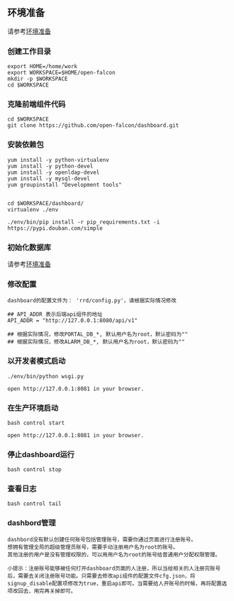 ## 环境准备

请参考[环境准备](./prepare.md)

### 创建工作目录
```
export HOME=/home/work
export WORKSPACE=$HOME/open-falcon
mkdir -p $WORKSPACE
cd $WORKSPACE
```

### 克隆前端组件代码
```
cd $WORKSPACE
git clone https://github.com/open-falcon/dashboard.git
```

### 安装依赖包
```
yum install -y python-virtualenv
yum install -y python-devel
yum install -y openldap-devel
yum install -y mysql-devel
yum groupinstall "Development tools"


cd $WORKSPACE/dashboard/
virtualenv ./env

./env/bin/pip install -r pip_requirements.txt -i https://pypi.douban.com/simple
```

### 初始化数据库
请参考[环境准备](./prepare.md)


### 修改配置
```
dashboard的配置文件为： 'rrd/config.py'，请根据实际情况修改

## API_ADDR 表示后端api组件的地址
API_ADDR = "http://127.0.0.1:8080/api/v1" 

## 根据实际情况，修改PORTAL_DB_*, 默认用户名为root，默认密码为""
## 根据实际情况，修改ALARM_DB_*, 默认用户名为root，默认密码为""
```

### 以开发者模式启动
```
./env/bin/python wsgi.py

open http://127.0.0.1:8081 in your browser.
```

### 在生产环境启动
```
bash control start

open http://127.0.0.1:8081 in your browser.
```

### 停止dashboard运行
```
bash control stop
```

### 查看日志
```
bash control tail
```

### dashbord管理
```
dashbord没有默认创建任何账号包括管理账号，需要你通过页面进行注册账号。
想拥有管理全局的超级管理员账号，需要手动注册用户名为root的账号。
其他注册的用户是没有管理权限的，可以用用户名为root的账号给普通用户分配权限管理。

小提示：注册账号能够被任何打开dashboard页面的人注册，所以当给相关的人注册完账号后，需要去关闭注册账号功能。只需要去修改api组件的配置文件cfg.json，将signup_disable配置项修改为true，重启api即可。当需要给人开账号的时候，再将配置选项改回去，用完再关掉即可。
```
